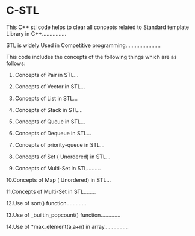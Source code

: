 # C-STL
This C++ stl code helps to clear all concepts related to Standard template Library in C++................ 

STL is widely Used in Competitive programming.......................

This  code includes the concepts of the following things which are as follows:

1. Concepts of Pair in STL...

2. Concepts of Vector in STL...

3. Concepts of List in STL...

4. Concepts of Stack in STL...

5. Concepts of Queue in STL...

6. Concepts of Dequeue in STL...

7. Concepts of priority-queue in STL...

8. Concepts of Set ( Unordered) in STL...

9. Concepts of Multi-Set  in STL.........

10.Concepts of  Map ( Unordered) in STL...

11.Concepts of Multi-Set  in STL........

12.Use of sort() function.............

13.Use of _builtin_popcount() function.............

14.Use of  *max_element(a,a+n) in array................

